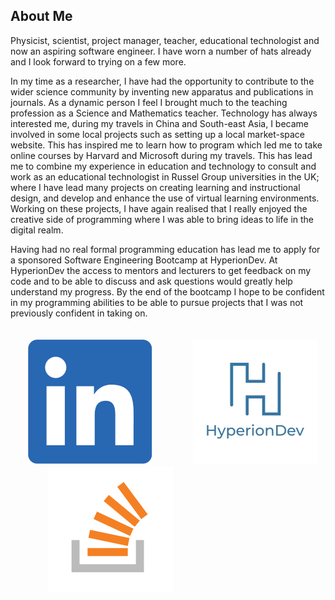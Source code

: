 <!--
**hak1979/hak1979** is a ✨ _special_ ✨ repository because its `README.md` (this file) appears on your GitHub profile.

Here are some ideas to get you started:

- 🔭 I’m currently working on ...
- 🌱 I’m currently learning ...
- 👯 I’m looking to collaborate on ...
- 🤔 I’m looking for help with ...
- 💬 Ask me about ...
- 📫 How to reach me: ...
- 😄 Pronouns: ...
- ⚡ Fun fact: ...
-->

## About Me

Physicist, scientist, project manager, teacher, educational technologist and now an aspiring software engineer. I have worn a number of hats already and I look forward to trying on a few more.
 
In my time as a researcher, I have had the opportunity to contribute to the wider science community by inventing new apparatus and publications in journals. As a dynamic person I feel I brought much to the teaching profession as a Science and Mathematics teacher. Technology has always interested me, during my travels in China and South-east Asia, I became involved in some local projects such as setting up a local market-space website. This has inspired me to learn how to program which led me to take online courses by Harvard and Microsoft during my travels. This has lead me to combine my experience in education and technology to consult and work as an educational technologist in Russel Group universities in the UK; where I have lead many projects on creating learning and instructional design, and develop and enhance the use of virtual learning environments. Working on these projects, I have again realised that I really enjoyed the creative side of programming where I was able to bring ideas to life in the digital realm. 

Having had no real formal programming education has lead me to apply for a sponsored Software Engineering Bootcamp at HyperionDev. At HyperionDev the access to mentors and lecturers to get feedback on my code and to be able to discuss and ask questions would greatly help understand my progress. By the end of the bootcamp I hope to be confident in my programming abilities to be able to pursue projects that I was not previously confident in taking on.
<br>
<br>
<br>
&emsp;&emsp;[![LinkedIn Logo](Linkedin-logo-icon-png.png)](https://www.linkedin.com/in/hakan-burcu/) &emsp;&emsp;&emsp;&emsp; [![HyperionDev Logo](HyperionDev-Light-Logo-Square.jpg)](https://www.hyperiondev.com/portfolio/113519/)&emsp;&emsp;&emsp;&emsp; [![Stackoverflow Logo](Stack_Overflow_icon.png)](https://stackoverflow.com/users/21280045/hak1979)
